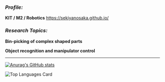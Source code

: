 ### *Profile:*
**KIT / M2 / Robotics**
https://sekiyanosaka.github.io/

### *Research Topics:*

**Bin-picking of complex shaped parts**

**Object recognition and manipulator control**

---
[![Anurag's GitHub stats](https://github-readme-stats.vercel.app/api?username=SekiyaNosaka&count_private=true&show_icons=true)](https://github.com/anuraghazra/github-readme-stats)

![Top Languages Card](https://github-readme-stats.vercel.app/api/top-langs/?username=SekiyaNosaka&langs_count=10&hide=CMake&layout=compact)
